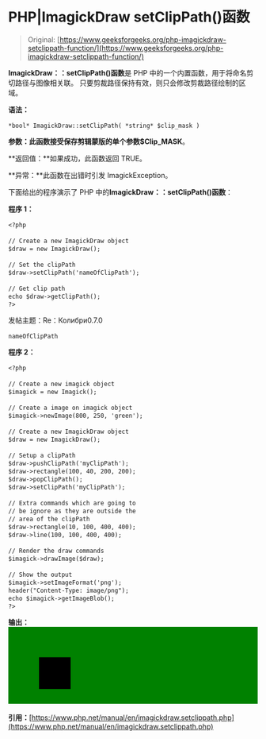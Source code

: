 # PHP|ImagickDraw setClipPath()函数

> Original: [https://www.geeksforgeeks.org/php-imagickdraw-setclippath-function/](https://www.geeksforgeeks.org/php-imagickdraw-setclippath-function/)

**ImagickDraw：：setClipPath()函数**是 PHP 中的一个内置函数，用于将命名剪切路径与图像相关联。 只要剪裁路径保持有效，则只会修改剪裁路径绘制的区域。

**语法：**

```
*bool* ImagickDraw::setClipPath( *string* $clip_mask )
```

**参数：**此函数接受保存剪辑蒙版的单个参数**$Clip_MASK**。

**返回值：**如果成功，此函数返回 TRUE。

**异常：**此函数在出错时引发 ImagickException。

下面给出的程序演示了 PHP 中的**ImagickDraw：：setClipPath()函数**：

**程序 1：**

```
<?php

// Create a new ImagickDraw object
$draw = new ImagickDraw();

// Set the clipPath
$draw->setClipPath('nameOfClipPath');

// Get clip path
echo $draw->getClipPath();
?>
```

发帖主题：Re：Колибри0.7.0

```
nameOfClipPath
```

**程序 2：**

```
<?php

// Create a new imagick object
$imagick = new Imagick();

// Create a image on imagick object
$imagick->newImage(800, 250, 'green');

// Create a new ImagickDraw object
$draw = new ImagickDraw();

// Setup a clipPath
$draw->pushClipPath('myClipPath');
$draw->rectangle(100, 40, 200, 200);
$draw->popClipPath();
$draw->setClipPath('myClipPath');

// Extra commands which are going to 
// be ignore as they are outside the
// area of the clipPath
$draw->rectangle(10, 100, 400, 400);
$draw->line(100, 100, 400, 400);

// Render the draw commands
$imagick->drawImage($draw);

// Show the output
$imagick->setImageFormat('png');
header("Content-Type: image/png");
echo $imagick->getImageBlob();
?>
```

**输出：**
![](img/6711958d6e33677592134c81d4432845.png)

**引用：**[https://www.php.net/manual/en/imagickdraw.setclippath.php](https://www.php.net/manual/en/imagickdraw.setclippath.php)